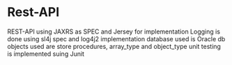 # Rest-API

REST-API using  JAXRS as SPEC and Jersey for implementation
Logging is done using sl4j spec and log4j2 implementation
database used is Oracle 
db objects used are store procedures, array_type and object_type
unit testing is implemented suing Junit
